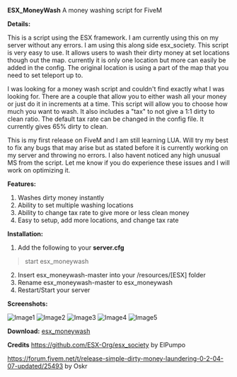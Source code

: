 **ESX_MoneyWash**
A money washing script for FiveM

**Details:**

This is a script using the ESX framework. I am currently using this on my server without any errors. I am using this along side esx_society. This script is very easy to use. It allows users to wash their dirty money at set locations though out the map. currently it is only one location but more can easily be added in the config. The original location is using a part of the map that you need to set teleport up to.

I was looking for a money wash script and couldn't find exactly what I was looking for. There are a couple that allow you to either wash all your money or just do it in increments at a time. This script will allow you to choose how much you want to wash. It also includes a "tax" to not give a 1:1 dirty to clean ratio. The default tax rate can be changed in the config file. It currently gives 65% dirty to clean. 

This is my first release on FiveM and I am still learning LUA. Will try my best to fix any bugs that may arise but as stated before it is currently working on my server and throwing no errors. I also havent noticed any high unusual MS from the script. Let me know if you do experience these issues and I will work on optimizing it.

**Features:**

1. Washes dirty money instantly
2. Ability to set multiple washing locations
3. Ability to change tax rate to give more or less clean money
4. Easy to setup, add more locations, and change tax rate


**Installation:**

1. Add the following to your **server.cfg**
> start esx_moneywash
2. Insert esx_moneywash-master into your /resources/[ESX] folder
3. Rename esx_moneywash-master to esx_moneywash
4. Restart/Start your server


**Screenshots:**

![Image1](https://forum.fivem.net/uploads/default/original/4X/0/1/4/0140b63258e86613e5614a0c125cb2d685cffe31.jpeg)
![Image2](https://forum.fivem.net/uploads/default/original/4X/0/3/a/03a18bd911fa145b998ac4254c0cc97d470fcda0.jpeg)
![Image3](https://forum.fivem.net/uploads/default/original/4X/1/7/c/17c7798c9e9415d5a9657f2cf6bd41444a065f8f.jpeg)
![Image4](https://forum.fivem.net/uploads/default/original/4X/b/d/c/bdc9edf9d6e81bf540932c06abb896b078452e64.jpeg)
![Image5](https://forum.fivem.net/uploads/default/original/4X/f/f/0/ff00bb40a4965c635b3b90b5389ab2912fa3e0eb.jpeg)

**Download:**
<a href="https://github.com/iTzCrutchie/esx_moneywash/archive/master.zip">esx_moneywash</a>


**Credits**
https://github.com/ESX-Org/esx_society by ElPumpo

https://forum.fivem.net/t/release-simple-dirty-money-laundering-0-2-04-07-updated/25493 by Oskr

